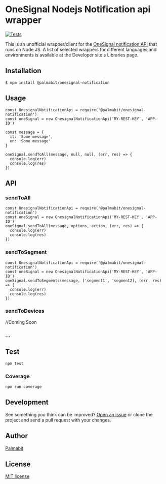 
# OneSignal Nodejs Notification api wrapper

[![Tests](https://travis-ci.org/Palmabit-IT/onesignal-notification.svg?branch=master)](https://travis-ci.org/Palmabit-IT/onesignal-notification)

This is an unofficial wrapper/client for the [OneSignal notification API](https://documentation.onesignal.com/reference#create-notification) that runs on Node.JS. 
A list of selected wrappers for different languages and environments is available at the Developer site's Libraries page.


## Installation

`$ npm install @palmabit/onesignal-notification`

## Usage

```
const OnesignalNotificationApi = require('@palmabit/onesignal-notification')
const oneSignal = new OnesignalNotificationApi('MY-REST-KEY', 'APP-ID')

const message = {
  it: 'Some message',
  en: 'Some message'
}

oneSignal.sendToAll(message, null, null, (err, res) => {
  console.log(err)
  console.log(res)
})
```

## API

### sendToAll

```
const OnesignalNotificationApi = require('@palmabit/onesignal-notification')
const oneSignal = new OnesignalNotificationApi('MY-REST-KEY', 'APP-ID')
oneSignal.sendToAll(message, options, action, (err, res) => {
  console.log(err)
  console.log(res)
})
```

### sendToSegment

```
const OnesignalNotificationApi = require('@palmabit/onesignal-notification')
const oneSignal = new OnesignalNotificationApi('MY-REST-KEY', 'APP-ID')
oneSignal.sendToSegments(message, ['segment1', 'segment2], (err, res) => {
  console.log(err)
  console.log(res)
})
```

### sendToDevices

//Coming Soon

### ...

## Test

`npm test`

### Coverage

`npm run coverage`

## Development

See something you think can be improved? [Open an issue](https://github.com/Palmabit-IT/onesignal-notification/issues/new) or clone the project and send a pull request with your changes.

## Author

[Palmabit](https://palmabit.com)

## License

[MIT license](LICENSE)
